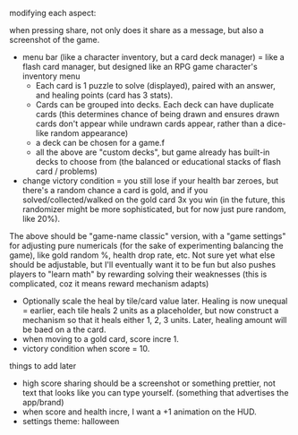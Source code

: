 
modifying each aspect:

when pressing share, not only does it share as a message, but also a screenshot of the game.

- menu bar (like a character inventory, but a card deck manager) = like a flash card manager, but designed like an RPG game character's inventory menu
	- Each card is 1 puzzle to solve (displayed), paired with an answer, and healing points (card has 3 stats).
	- Cards can be grouped into decks. Each deck can have duplicate cards (this determines chance of being drawn and ensures drawn cards don't appear while undrawn cards appear, rather than a dice-like random appearance)
	- a deck can be chosen for a game.f
	- all the above are "custom decks", but game already has built-in decks to choose from (the balanced or educational stacks of flash card / problems)
- change victory condition = you still lose if your health bar zeroes, but there's a random chance a card is gold, and if you solved/collected/walked on the gold card 3x you win (in the future, this randomizer might be more sophisticated, but for now just pure random, like 20%).

The above should be "game-name classic" version, with a "game settings" for adjusting pure numericals (for the sake of experimenting balancing the game), like gold random %, health drop rate, etc. Not sure yet what else should be adjustable, but I'll eventually want it to be fun but also pushes players to "learn math" by rewarding solving their weaknesses (this is complicated, coz it means reward mechanism adapts)

- Optionally scale the heal by tile/card value later. Healing is now unequal = earlier, each tile heals 2 units as a placeholder, but now construct a mechanism so that it heals either 1, 2, 3 units. Later, healing amount will be baed on a the card.
- when moving to a gold card, score incre 1.
- victory condition when score = 10.

things to add later
- high score sharing should be a screenshot or something prettier, not text that looks like you can type yourself. (something that advertises the app/brand)
- when score and health incre, I want a +1 animation on the HUD.
- settings theme: halloween